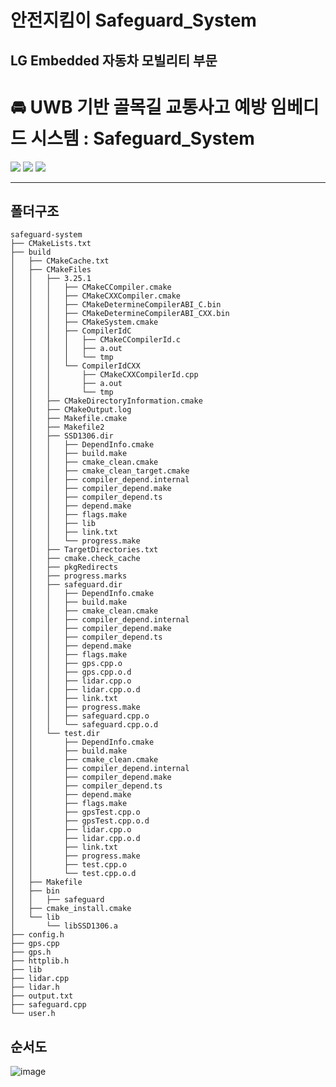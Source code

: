 # 안전지킴이 Safeguard_System
## LG Embedded 자동차 모빌리티 부문

# :oncoming_automobile: UWB 기반 골목길 교통사고 예방 임베디드 시스템 : Safeguard_System

<img src="https://img.shields.io/badge/C++-00599C?style=flat&logo=cplusplus&logoColor=white"/> <img src="https://img.shields.io/badge/C-A8B9CC?style=flat&logo=c&logoColor=white"/> <img src="https://img.shields.io/badge/CMake-064F8C?style=flat&logo=cmake&logoColor=white"/>

----

## 폴더구조
```
safeguard-system
├── CMakeLists.txt
├── build
│   ├── CMakeCache.txt
│   ├── CMakeFiles
│   │   ├── 3.25.1
│   │   │   ├── CMakeCCompiler.cmake
│   │   │   ├── CMakeCXXCompiler.cmake
│   │   │   ├── CMakeDetermineCompilerABI_C.bin
│   │   │   ├── CMakeDetermineCompilerABI_CXX.bin
│   │   │   ├── CMakeSystem.cmake
│   │   │   ├── CompilerIdC
│   │   │   │   ├── CMakeCCompilerId.c
│   │   │   │   ├── a.out
│   │   │   │   └── tmp
│   │   │   └── CompilerIdCXX
│   │   │       ├── CMakeCXXCompilerId.cpp
│   │   │       ├── a.out
│   │   │       └── tmp
│   │   ├── CMakeDirectoryInformation.cmake
│   │   ├── CMakeOutput.log
│   │   ├── Makefile.cmake
│   │   ├── Makefile2
│   │   ├── SSD1306.dir
│   │   │   ├── DependInfo.cmake
│   │   │   ├── build.make
│   │   │   ├── cmake_clean.cmake
│   │   │   ├── cmake_clean_target.cmake
│   │   │   ├── compiler_depend.internal
│   │   │   ├── compiler_depend.make
│   │   │   ├── compiler_depend.ts
│   │   │   ├── depend.make
│   │   │   ├── flags.make
│   │   │   ├── lib
│   │   │   ├── link.txt
│   │   │   └── progress.make
│   │   ├── TargetDirectories.txt
│   │   ├── cmake.check_cache
│   │   ├── pkgRedirects
│   │   ├── progress.marks
│   │   ├── safeguard.dir
│   │   │   ├── DependInfo.cmake
│   │   │   ├── build.make
│   │   │   ├── cmake_clean.cmake
│   │   │   ├── compiler_depend.internal
│   │   │   ├── compiler_depend.make
│   │   │   ├── compiler_depend.ts
│   │   │   ├── depend.make
│   │   │   ├── flags.make
│   │   │   ├── gps.cpp.o
│   │   │   ├── gps.cpp.o.d
│   │   │   ├── lidar.cpp.o
│   │   │   ├── lidar.cpp.o.d
│   │   │   ├── link.txt
│   │   │   ├── progress.make
│   │   │   ├── safeguard.cpp.o
│   │   │   └── safeguard.cpp.o.d
│   │   └── test.dir
│   │       ├── DependInfo.cmake
│   │       ├── build.make
│   │       ├── cmake_clean.cmake
│   │       ├── compiler_depend.internal
│   │       ├── compiler_depend.make
│   │       ├── compiler_depend.ts
│   │       ├── depend.make
│   │       ├── flags.make
│   │       ├── gpsTest.cpp.o
│   │       ├── gpsTest.cpp.o.d
│   │       ├── lidar.cpp.o
│   │       ├── lidar.cpp.o.d
│   │       ├── link.txt
│   │       ├── progress.make
│   │       ├── test.cpp.o
│   │       └── test.cpp.o.d
│   ├── Makefile
│   ├── bin
│   │   ├── safeguard
│   ├── cmake_install.cmake
│   └── lib
│       └── libSSD1306.a
├── config.h
├── gps.cpp
├── gps.h
├── httplib.h
├── lib
├── lidar.cpp
├── lidar.h
├── output.txt
├── safeguard.cpp
└── user.h
```

## 순서도
 ![image](https://github.com/user-attachments/assets/5c9458cf-c645-4666-ad0d-46f701e99b2d)


 
